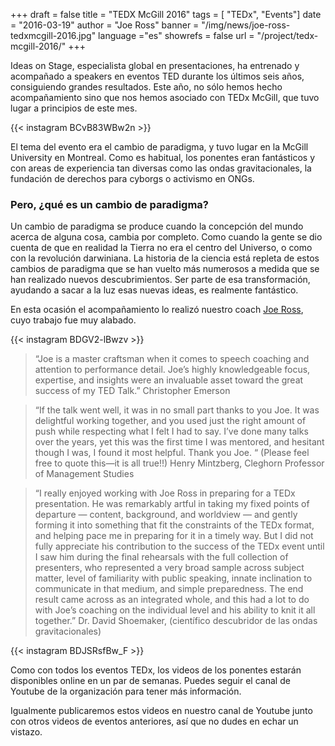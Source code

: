 +++
draft		= false
title		= "TEDX McGill 2016"
tags		= [ "TEDx", "Events"]
date		= "2016-03-19"
author		= "Joe Ross"
banner		= "/img/news/joe-ross-tedxmcgill-2016.jpg"
language	="es"
showrefs	= false
url			= "/project/tedx-mcgill-2016/"
+++

Ideas on Stage, especialista global en presentaciones, ha entrenado y acompañado a speakers en eventos TED durante los últimos seis años, consiguiendo grandes resultados. Este año, no sólo hemos hecho acompañamiento sino que nos hemos asociado con TEDx McGill, que tuvo lugar a principios de este mes.

{{< instagram BCvB83WBw2n >}}

El tema del evento era el cambio de paradigma, y tuvo lugar en la McGill University en Montreal. Como es habitual, los ponentes eran fantásticos y con areas de experiencia tan diversas como las ondas gravitacionales, la fundación de derechos para cyborgs o activismo en ONGs.

### Pero, ¿qué es un cambio de paradigma?

Un cambio de paradigma se produce cuando la concepción del mundo acerca de alguna cosa, cambia por completo. Como cuando la gente se dio cuenta de que en realidad la Tierra no era el centro del Universo, o como con la revolución darwiniana. La historia de la ciencia está repleta de estos cambios de paradigma que se han vuelto más numerosos a medida que se han realizado nuevos descubrimientos. Ser parte de esa transformación, ayudando a sacar a la luz esas nuevas ideas, es realmente fantástico.

En esta ocasión el acompañamiento lo realizó nuestro coach [Joe Ross](http://www.ideasonstage.es/team/joe-ross/), cuyo trabajo fue muy alabado.

{{< instagram BDGV2-lBwzv >}}

> “Joe is a master craftsman when it comes to speech coaching and attention to performance detail. Joe’s highly knowledgeable focus, expertise, and insights were an invaluable asset toward the great success of my TED Talk.”   Christopher Emerson 

>“If the talk went well, it was in no small part thanks to you Joe. It was delightful working together, and you used just the right amount of push while respecting what I felt I had to say. I’ve done many talks over the years, yet this was the first time I was mentored, and hesitant though I was, I found it most helpful. Thank you Joe. “ (Please feel free to quote this—it is all true!!)
Henry Mintzberg, Cleghorn Professor of Management Studies

>“I really enjoyed working with Joe Ross in preparing for a TEDx presentation. He was remarkably artful in taking my fixed points of departure — content, background, and worldview — and gently forming it into something that fit the constraints of the TEDx format, and helping pace me in preparing for it in a timely way. But I did not fully appreciate his contribution to the success of the TEDx event until I saw him during the final rehearsals with the full collection of presenters, who represented a very broad sample across subject matter, level of familiarity with public speaking, innate inclination to communicate in that medium, and simple preparedness. The end result came across as an integrated whole, and this had a lot to do with Joe’s coaching on the individual level and his ability to knit it all together.”
Dr. David Shoemaker, (científico descubridor de las ondas gravitacionales)


{{< instagram BDJSRsfBw_F >}}

Como con todos los eventos TEDx, los videos de los ponentes estarán disponibles online en un par de semanas. Puedes seguir el canal de Youtube de la organización para tener más información.

Igualmente publicaremos estos videos en nuestro canal de Youtube junto con otros videos de eventos anteriores, así que no dudes en echar un vistazo.


